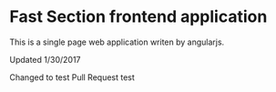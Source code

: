 # Fast Section frontend application
This is a single page web application writen by angularjs.

Updated 1/30/2017


Changed to test
Pull Request test
